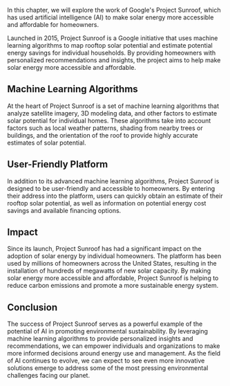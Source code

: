 

In this chapter, we will explore the work of Google's Project Sunroof, which has used artificial intelligence (AI) to make solar energy more accessible and affordable for homeowners.



Launched in 2015, Project Sunroof is a Google initiative that uses machine learning algorithms to map rooftop solar potential and estimate potential energy savings for individual households. By providing homeowners with personalized recommendations and insights, the project aims to help make solar energy more accessible and affordable.

Machine Learning Algorithms
---------------------------

At the heart of Project Sunroof is a set of machine learning algorithms that analyze satellite imagery, 3D modeling data, and other factors to estimate solar potential for individual homes. These algorithms take into account factors such as local weather patterns, shading from nearby trees or buildings, and the orientation of the roof to provide highly accurate estimates of solar potential.

User-Friendly Platform
----------------------

In addition to its advanced machine learning algorithms, Project Sunroof is designed to be user-friendly and accessible to homeowners. By entering their address into the platform, users can quickly obtain an estimate of their rooftop solar potential, as well as information on potential energy cost savings and available financing options.

Impact
------

Since its launch, Project Sunroof has had a significant impact on the adoption of solar energy by individual homeowners. The platform has been used by millions of homeowners across the United States, resulting in the installation of hundreds of megawatts of new solar capacity. By making solar energy more accessible and affordable, Project Sunroof is helping to reduce carbon emissions and promote a more sustainable energy system.

Conclusion
----------

The success of Project Sunroof serves as a powerful example of the potential of AI in promoting environmental sustainability. By leveraging machine learning algorithms to provide personalized insights and recommendations, we can empower individuals and organizations to make more informed decisions around energy use and management. As the field of AI continues to evolve, we can expect to see even more innovative solutions emerge to address some of the most pressing environmental challenges facing our planet.
